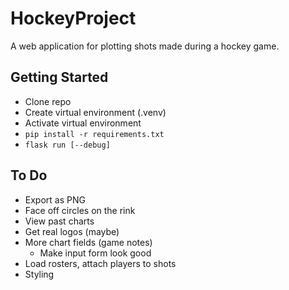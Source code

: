 # HockeyProject

A web application for plotting shots made during a hockey game.

## Getting Started

- Clone repo
- Create virtual environment (.venv)
- Activate virtual environment
- `pip install -r requirements.txt`
- `flask run [--debug]`

## To Do
- Export as PNG
- Face off circles on the rink
- View past charts
- Get real logos (maybe)
- More chart fields (game notes)
  - Make input form look good
- Load rosters, attach players to shots
- Styling
